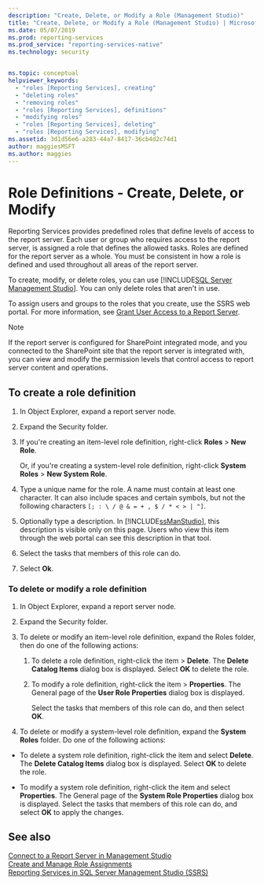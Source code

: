 ```yaml
---
description: "Create, Delete, or Modify a Role (Management Studio)"
title: "Create, Delete, or Modify a Role (Management Studio) | Microsoft Docs"
ms.date: 05/07/2019
ms.prod: reporting-services
ms.prod_service: "reporting-services-native"
ms.technology: security


ms.topic: conceptual
helpviewer_keywords: 
  - "roles [Reporting Services], creating"
  - "deleting roles"
  - "removing roles"
  - "roles [Reporting Services], definitions"
  - "modifying roles"
  - "roles [Reporting Services], deleting"
  - "roles [Reporting Services], modifying"
ms.assetid: 3d1d56e6-a283-44a7-8417-36cb4d2c74d1
author: maggiesMSFT
ms.author: maggies
---
```

# Role Definitions - Create, Delete, or Modify

Reporting Services provides predefined roles that define levels of access to the report server. Each user or group who requires access to the report server, is assigned a role that defines the allowed tasks. Roles are defined for the report server as a whole. You must be consistent in how a role is defined and used throughout all areas of the report server.

To create, modify, or delete roles, you can use [!INCLUDE[SQL Server Management Studio](../../includes/ssmanstudiofull-md.md)]. You can only delete roles that aren't in use.

 To assign users and groups to the roles that you create, use the SSRS web portal. For more information, see [Grant User Access to a Report Server](../../reporting-services/security/grant-user-access-to-a-report-server.md).

> [!NOTE]  
>If the report server is configured for SharePoint integrated mode, and you connected to the SharePoint site that the report server is integrated with, you can view and modify the permission levels that control access to report server content and operations.

## To create a role definition

1. In Object Explorer, expand a report server node.

2. Expand the Security folder.

3. If you're creating an item-level role definition, right-click **Roles** > **New Role**.

    Or, if you're creating a system-level role definition, right-click **System Roles** > **New System Role**.

4. Type a unique name for the role. A name must contain at least one character. It can also include spaces and certain symbols, but not the following characters `[; : \ / @ & = + , $ / * < > | "]`.

5. Optionally type a description. In [!INCLUDE[ssManStudio](../../includes/ssmanstudio-md.md)], this description is visible only on this page. Users who view this item through the web portal can see this description in that tool.

6. Select the tasks that members of this role can do.

7. Select **Ok**.

### To delete or modify a role definition  

1. In Object Explorer, expand a report server node.

2. Expand the Security folder.

3. To delete or modify an item-level role definition, expand the Roles folder, then do one of the following actions:

    1. To delete a role definition, right-click the item > **Delete**. The **Delete Catalog Items** dialog box is displayed. Select **OK** to delete the role.
  
    2. To modify a role definition, right-click the item > **Properties**. The General page of the **User Role Properties** dialog box is displayed.

         Select the tasks that members of this role can do, and then select **OK**.
  
4. To delete or modify a system-level role definition, expand the **System Roles** folder. Do one of the following actions:

- To delete a system role definition, right-click the item and select **Delete**. The **Delete Catalog Items** dialog box is displayed. Select **OK** to delete the role.

- To modify a system role definition, right-click the item and select **Properties**. The General page of the **System Role Properties** dialog box is displayed. Select the tasks that members of this role can do, and select **OK** to apply the changes.

## See also

 [Connect to a Report Server in Management Studio](../../reporting-services/tools/connect-to-a-report-server-in-management-studio.md)  
 [Create and Manage Role Assignments](../../reporting-services/security/create-and-manage-role-assignments.md)  
 [Reporting Services in SQL Server Management Studio &#40;SSRS&#41;](../../reporting-services/tools/reporting-services-in-sql-server-management-studio-ssrs.md)

